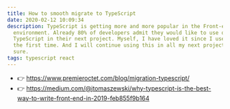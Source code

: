 ```yaml
---
title: How to smooth migrate to TypeScript
date: 2020-02-12 10:09:34
description: TypeScript is getting more and more popular in the Front-end
  environment. Already 80% of developers admit they would like to use or learn
  TypeScript in their next project. Myself, I have loved it since I used it for
  the first time. And I will continue using this in all my next projects for
  sure.
tags: typescript react
---
```

- 👉  <https://www.premieroctet.com/blog/migration-typescript/>
- 👉 <https://medium.com/@jtomaszewski/why-typescript-is-the-best-way-to-write-front-end-in-2019-feb855f9b164>